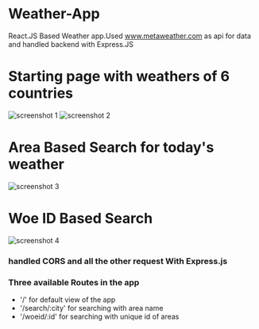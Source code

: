 # Weather-App
React.JS Based Weather app.Used www.metaweather.com as api for data and handled backend with Express.JS
# Starting page with weathers of 6 countries
![screenshot 1](https://user-images.githubusercontent.com/44313607/52170478-645d3e00-2775-11e9-8623-635edab7292f.png)
![screenshot 2](https://user-images.githubusercontent.com/44313607/52170510-d766b480-2775-11e9-9155-5016b4c65d20.png)
# Area Based Search for today's weather
![screenshot 3](https://user-images.githubusercontent.com/44313607/52170511-d7ff4b00-2775-11e9-80a9-400adee4aed6.png)
# Woe ID Based Search
![screenshot 4](https://user-images.githubusercontent.com/44313607/52170512-d7ff4b00-2775-11e9-9dd4-0669b752f791.png)
### handled CORS and all the other request With Express.js
### Three available Routes in the app
* '/' for default view of the app
* '/search/:city' for searching with area name
* '/woeid/:id' for searching with unique id of areas
